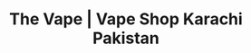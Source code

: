 ---
title: "The Vape | Vape Shop Karachi Pakistan"
url: /karachi/the-vape-vape-shop-karachi-pakistan/
shop: hairdresser
---